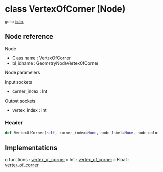 # class VertexOfCorner (Node)

<sub>go to [index](/docs/index.md)</sub>

## Node reference

Node
 - Class name : VertexOfCorner
 - bl_idname : GeometryNodeVertexOfCorner

Node parameters

Input sockets
 - corner_index : Int

Output sockets
 - vertex_index : Int

### Header

``` python
def VertexOfCorner(self, corner_index=None, node_label=None, node_color=None):
```

## Implementations

o functions : [vertex_of_corner](/docs/GeoNodes_classes/GLOBAL.md#vertex_of_corner)
o Int : [vertex_of_corner](/docs/GeoNodes_classes/Int.md#vertex_of_corner)
o Float : [vertex_of_corner](/docs/GeoNodes_classes/Float.md#vertex_of_corner)

